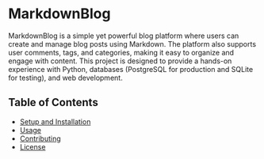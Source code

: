 # MarkdownBlog

MarkdownBlog is a simple yet powerful blog platform where users can create and manage blog posts using Markdown. The platform also supports user comments, tags, and categories, making it easy to organize and engage with content. This project is designed to provide a hands-on experience with Python, databases (PostgreSQL for production and SQLite for testing), and web development.

## Table of Contents

- [Setup and Installation](#setup-and-installation)
- [Usage](#usage)
- [Contributing](#contributing)
- [License](#license)


